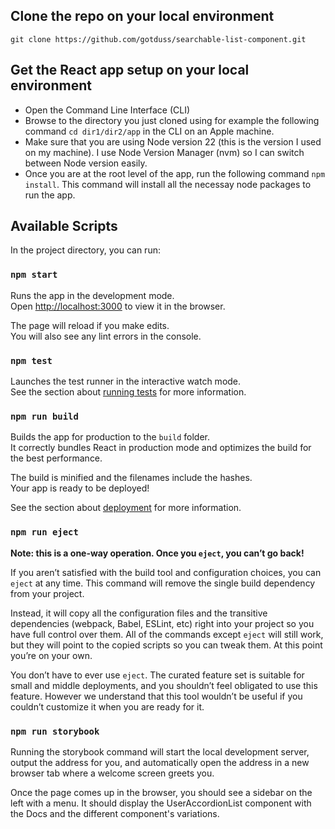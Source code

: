 ## Clone the repo on your local environment

`git clone https://github.com/gotduss/searchable-list-component.git`

## Get the React app setup on your local environment

- Open the Command Line Interface (CLI)
- Browse to the directory you just cloned using for example the following command `cd dir1/dir2/app` in the CLI on an Apple machine.
- Make sure that you are using Node version 22 (this is the version I used on my machine). I use Node Version Manager (nvm) so I can switch between Node version easily.
- Once you are at the root level of the app, run the following command `npm install`. This command will install all the necessay node packages to run the app.

## Available Scripts

In the project directory, you can run:

### `npm start`

Runs the app in the development mode.\
Open [http://localhost:3000](http://localhost:3000) to view it in the browser.

The page will reload if you make edits.\
You will also see any lint errors in the console.

### `npm test`

Launches the test runner in the interactive watch mode.\
See the section about [running tests](https://facebook.github.io/create-react-app/docs/running-tests) for more information.

### `npm run build`

Builds the app for production to the `build` folder.\
It correctly bundles React in production mode and optimizes the build for the best performance.

The build is minified and the filenames include the hashes.\
Your app is ready to be deployed!

See the section about [deployment](https://facebook.github.io/create-react-app/docs/deployment) for more information.

### `npm run eject`

**Note: this is a one-way operation. Once you `eject`, you can’t go back!**

If you aren’t satisfied with the build tool and configuration choices, you can `eject` at any time. This command will remove the single build dependency from your project.

Instead, it will copy all the configuration files and the transitive dependencies (webpack, Babel, ESLint, etc) right into your project so you have full control over them. All of the commands except `eject` will still work, but they will point to the copied scripts so you can tweak them. At this point you’re on your own.

You don’t have to ever use `eject`. The curated feature set is suitable for small and middle deployments, and you shouldn’t feel obligated to use this feature. However we understand that this tool wouldn’t be useful if you couldn’t customize it when you are ready for it.

### `npm run storybook`

Running the storybook command will start the local development server, output the address for you, and automatically open the address in a new browser tab where a welcome screen greets you.

Once the page comes up in the browser, you should see a sidebar on the left with a menu. It should display the UserAccordionList component with the Docs and the different component's variations.
